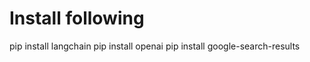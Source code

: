 Install following
=================
pip install langchain
pip install openai
pip install google-search-results
